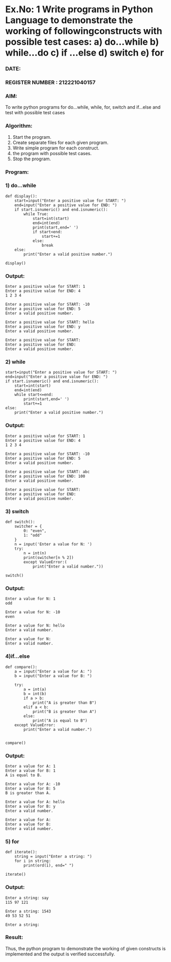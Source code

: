 # Ex.No: 1 Write programs in Python Language to demonstrate the working of followingconstructs with possible test cases: a) do…while b) while…do c) if …else d) switch e) for 

### DATE:                                                                            
### REGISTER NUMBER : 212221040157

### AIM:  
To write python programs for do…while, while, for, switch and if…else and test with possible test cases 

### Algorithm:
1. Start the program.
2. Create separate files for each given program.
3. Write simple program for each construct.
4.  the program with possible test cases.
5. Stop the program.
### Program:

### 1) do...while

```
def display():
    start=input("Enter a positive value for START: ")
    end=input("Enter a positive value for END: ")
    if start.isnumeric() and end.isnumeric():
        while True:
            start=int(start)
            end=int(end)
            print(start,end=' ')
            if start<end:
                start+=1
            else:
                break
    else:
        print("Enter a valid positive number.")

display()
```
### Output:

```
Enter a positive value for START: 1
Enter a positive value for END: 4
1 2 3 4
```

```
Enter a positive value for START: -10 
Enter a positive value for END: 5 
Enter a valid positive number.
```

```
Enter a positive value for START: hello 
Enter a positive value for END: y
Enter a valid positive number.
```

```
Enter a positive value for START:
Enter a positive value for END:
Enter a valid positive number.
```


### 2) while

```
start=input("Enter a positive value for START: ")
end=input("Enter a positive value for END: ")
if start.isnumeric() and end.isnumeric(): 
    start=int(start)
    end=int(end) 
    while start<=end:
        print(start,end=' ') 
        start+=1
else:
    print("Enter a valid positive number.")
```
### Output:

```
Enter a positive value for START: 1 
Enter a positive value for END: 4
1 2 3 4
```

```
Enter a positive value for START: -10 
Enter a positive value for END: 5 
Enter a valid positive number.
```

```
Enter a positive value for START: abc 
Enter a positive value for END: 100 
Enter a valid positive number.
```

```
Enter a positive value for START: 
Enter a positive value for END: 
Enter a valid positive number.
```

### 3) switch

```
def switch():
    switcher = {
        0: "even",
        1: "odd"
    }
    n = input('Enter a value for N: ')
    try:
        n = int(n)
        print(switcher[n % 2])
        except ValueError:(
            print("Enter a valid number."))

switch()
```
### Output:

```
Enter a value for N: 1 
odd
```

```
Enter a value for N: -10 
even
```

```
Enter a value for N: hello 
Enter a valid number.
```

```
Enter a value for N:
Enter a valid number.
```

### 4)if...else

```
def compare():
    a = input("Enter a value for A: ")
    b = input("Enter a value for B: ")
    
    try:
        a = int(a)
        b = int(b)
        if a > b:
            print("A is greater than B")
        elif a < b:
            print("B is greater than A")
        else:
            print("A is equal to B")
    except ValueError:
        print("Enter a valid number.")


compare()
```
### Output:

```
Enter a value for A: 1 
Enter a value for B: 1 
A is equal to B.
```

```
Enter a value for A: -10 
Enter a value for B: 5 
B is greater than A.
```

```
Enter a value for A: hello 
Enter a value for B: y 
Enter a valid number.
```

```
Enter a value for A:
Enter a value for B:
Enter a valid number.
```

### 5) for

```
def iterate():
    string = input("Enter a string: ")
    for i in string:
        print(ord(i), end=" ")

iterate()
```
### Output:

```
Enter a string: say 
115 97 121
```

```
Enter a string: 1543 
49 53 52 51
```

```
Enter a string:
```

### Result:
Thus, the python program to demonstrate the working of given constructs is implemented and the output is verified successfully.


